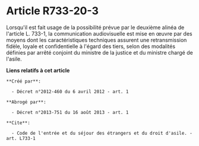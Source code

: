 # Article R733-20-3

Lorsqu'il est fait usage de la possibilité prévue par le deuxième alinéa de l'article L. 733-1, la communication
audiovisuelle est mise en œuvre par des moyens dont les caractéristiques techniques assurent une retransmission fidèle,
loyale et confidentielle à l'égard des tiers, selon des modalités définies par arrêté conjoint du ministre de la justice et
du ministre chargé de l'asile.

**Liens relatifs à cet article**

	**Créé par**:

	  - Décret n°2012-460 du 6 avril 2012 - art. 1

	**Abrogé par**:

	  - Décret n°2013-751 du 16 août 2013 - art. 1

	**Cite**:

	  - Code de l'entrée et du séjour des étrangers et du droit d'asile. - art. L733-1
